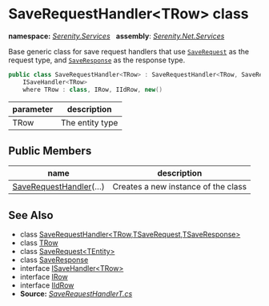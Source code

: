 # SaveRequestHandler&lt;TRow&gt; class
**namespace:** *[Serenity.Services](../README.md#serenity.services-namespace)*   **assembly**: *[Serenity.Net.Services](../README.md)*

Base generic class for save request handlers that use [`SaveRequest`](SaveRequest-1.md) as the request type, and [`SaveResponse`](SaveResponse.md) as the response type.

```csharp
public class SaveRequestHandler<TRow> : SaveRequestHandler<TRow, SaveRequest<TRow>, SaveResponse>, 
    ISaveHandler<TRow>
    where TRow : class, IRow, IIdRow, new()
```

| parameter | description |
| --- | --- |
| TRow | The entity type |

## Public Members

| name | description |
| --- | --- |
| [SaveRequestHandler](SaveRequestHandler-1/SaveRequestHandler.md)(…) | Creates a new instance of the class |

## See Also

* class [SaveRequestHandler&lt;TRow,TSaveRequest,TSaveResponse&gt;](SaveRequestHandler-3.md)
* class [TRow](../Serenity.Net.Services/SaveRequestHandler-1.TRow.md)
* class [SaveRequest&lt;TEntity&gt;](SaveRequest-1.md)
* class [SaveResponse](SaveResponse.md)
* interface [ISaveHandler&lt;TRow&gt;](ISaveHandler-1.md)
* interface [IRow](../Serenity.Net.Entity/../Serenity.Data/IRow.md)
* interface [IIdRow](../Serenity.Net.Entity/../Serenity.Data/IIdRow.md)
* **Source:** *[SaveRequestHandlerT.cs](https://github.com/serenity-is/Serenity/blob/master/src/Serenity.Net.Services/RequestHandlers/Save/SaveRequestHandlerT.cs)*